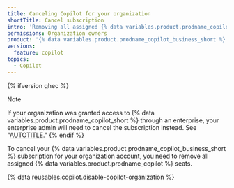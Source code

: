 ```yaml
---
title: Canceling Copilot for your organization
shortTitle: Cancel subscription
intro: 'Removing all assigned {% data variables.product.prodname_copilot %} seats in your organization will cancel your organization''s {% data variables.product.prodname_copilot_short %} subscription.'
permissions: Organization owners
product: '{% data variables.product.prodname_copilot_business_short %}'
versions:
  feature: copilot
topics:
  - Copilot
---
```


{% ifversion ghec %}
>[!NOTE]
> If your organization was granted access to {% data variables.product.prodname_copilot_short %} through an enterprise, your enterprise admin will need to cancel the subscription instead. See "[AUTOTITLE](/copilot/managing-copilot/managing-copilot-for-your-enterprise/canceling-copilot-for-your-enterprise)."
{% endif %}

To cancel your {% data variables.product.prodname_copilot_business_short %} subscription for your organization account, you need to remove all assigned {% data variables.product.prodname_copilot %} seats.

{% data reusables.copilot.disable-copilot-organization %}
